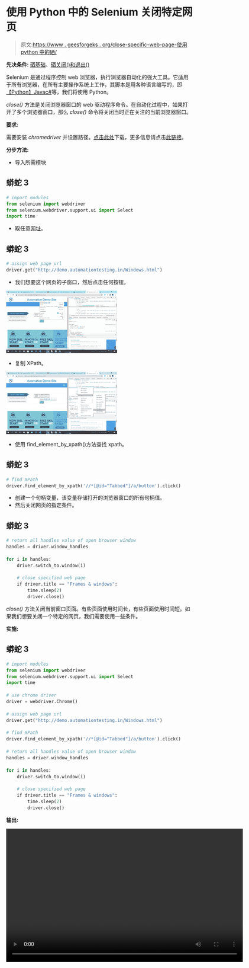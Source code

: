 # 使用 Python 中的 Selenium 关闭特定网页

> 原文:[https://www . geesforgeks . org/close-specific-web-page-使用 python 中的硒/](https://www.geeksforgeeks.org/close-specific-web-page-using-selenium-in-python/)

**先决条件:** [硒基础](https://www.geeksforgeeks.org/selenium-basics-components-features-uses-and-limitations/)、[硒关闭()和退出()](https://www.geeksforgeeks.org/how-to-use-close-and-quit-method-in-selenium-python/)

Selenium 是通过程序控制 web 浏览器，执行浏览器自动化的强大工具。它适用于所有浏览器，在所有主要操作系统上工作，其脚本是用各种语言编写的，即[【Python】](https://www.geeksforgeeks.org/python-programming-language/)[Java](https://www.geeksforgeeks.org/java/)[c#](https://www.geeksforgeeks.org/csharp-programming-language/)等，我们将使用 Python。

*close()* 方法是关闭浏览器窗口的 web 驱动程序命令。在自动化过程中，如果打开了多个浏览器窗口，那么 *close()* 命令将关闭当时正在关注的当前浏览器窗口。

**要求:**

需要安装 *chromedriver* 并设置路径。[点击此处](https://sites.google.com/a/chromium.org/chromedriver/downloads)下载，更多信息请点击[此链接](https://www.geeksforgeeks.org/browser-automation-using-selenium/)。

**分步方法:**

*   导入所需模块

## 蟒蛇 3

```py
# import modules
from selenium import webdriver
from selenium.webdriver.support.ui import Select
import time
```

*   取任意[网址](http://demo.automationtesting.in/Windows.html)。

## 蟒蛇 3

```py
# assign web page url
driver.get("http://demo.automationtesting.in/Windows.html")
```

*   我们想要这个网页的子窗口，然后点击任何按钮。

![](img/2d86eb54ed2a15f2863b1321aa579f70.png)

*   复制 XPath。

![](img/853e828a1a7b63d8118152d36ad01049.png)

*   使用 find_element_by_xpath()方法查找 xpath。

## 蟒蛇 3

```py
# find XPath
driver.find_element_by_xpath('//*[@id="Tabbed"]/a/button').click()
```

*   创建一个句柄变量，该变量存储打开的浏览器窗口的所有句柄值。
*   然后关闭网页的指定条件。

## 蟒蛇 3

```py
# return all handles value of open browser window
handles = driver.window_handles

for i in handles:
    driver.switch_to.window(i)

    # close specified web page
    if driver.title == "Frames & windows":
        time.sleep(2)
        driver.close()
```

*close()* 方法关闭当前窗口页面。有些页面使用时间长，有些页面使用时间短。如果我们想要关闭一个特定的网页，我们需要使用一些条件。

**实施:**

## 蟒蛇 3

```py
# import modules
from selenium import webdriver
from selenium.webdriver.support.ui import Select
import time

# use chrome driver
driver = webdriver.Chrome()

# assign web page url
driver.get("http://demo.automationtesting.in/Windows.html")

# find XPath
driver.find_element_by_xpath('//*[@id="Tabbed"]/a/button').click()

# return all handles value of open browser window
handles = driver.window_handles

for i in handles:
    driver.switch_to.window(i)

    # close specified web page
    if driver.title == "Frames & windows":
        time.sleep(2)
        driver.close()
```

**输出:**

<video class="wp-video-shortcode" id="video-500525-1" width="640" height="360" preload="metadata" controls=""><source type="video/mp4" src="https://media.geeksforgeeks.org/wp-content/uploads/20201015110114/15.10.2020_10.54.08_REC.mp4?_=1">[https://media.geeksforgeeks.org/wp-content/uploads/20201015110114/15.10.2020_10.54.08_REC.mp4](https://media.geeksforgeeks.org/wp-content/uploads/20201015110114/15.10.2020_10.54.08_REC.mp4)</video>